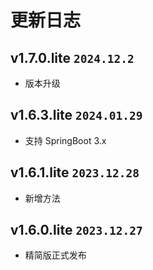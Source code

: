 # 更新日志

## v1.7.0.lite `2024.12.2`

- 版本升级

## v1.6.3.lite `2024.01.29`

- 支持 SpringBoot 3.x

## v1.6.1.lite `2023.12.28`

- 新增方法

## v1.6.0.lite `2023.12.27`

- 精简版正式发布
